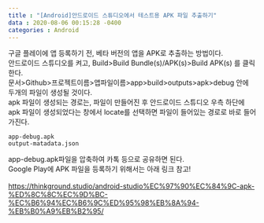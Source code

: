 ```yaml
---
title : "[Android]안드로이드 스튜디오에서 테스트용 APK 파일 추출하기"
data : 2020-08-06 00:15:28 -0400
categories : Android
---
```

구글 플레이에 앱 등록하기 전, 베타 버전의 앱을 APK로 추출하는 방법이다.<br>
안드로이드 스튜디오를 켜고, Build>Build Bundle(s)/APK(s)>Build APK(s) 를 클릭한다.<br>
문서>Github>프로젝트이름>앱파일이름>app>build>outputs>apk>debug 안에 두개의 파일이 생성될 것이다.<br>
apk 파일이 생성되는 경로는, 파일이 만들어진 후 안드로이드 스튜디오 우측 하단에 apk 파일이 생성되었다는 창에서 locate를 선택하면 파일이 들어있는 경로로 바로 들어가진다.<br>
```
app-debug.apk
output-matadata.json
```
app-debug.apk파일을 압축하여 카톡 등으로 공유하면 된다. <br>
Google Play에 APK 파일을 등록하기 위해서는 아래 링크 참고!<br>
<br>
<https://thinkground.studio/android-studio%EC%97%90%EC%84%9C-apk-%ED%8C%8C%EC%9D%BC-%EC%B6%94%EC%B6%9C%ED%95%98%EB%8A%94-%EB%B0%A9%EB%B2%95/>
